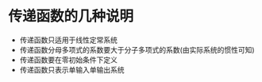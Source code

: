 # 传递函数的几种说明
* 传递函数只适用于线性定常系统
* 传递函数分母多项式的系数要大于分子多项式的系数(由实际系统的惯性可知)
* 传递函数要在零初始条件下定义
* 传递函数只表示单输入单输出系统